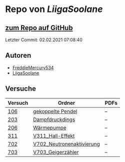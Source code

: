 # Repo von *LiigaSoolane*

## [zum Repo auf GitHub](https://github.com/LiigaSoolane/Paktikum)

Letzter Commit: 02.02.2021 07:08:40

## Autoren
- [FreddieMercury534](https://github.com/FreddieMercury534)
- [LiigaSoolane](https://github.com/LiigaSoolane)

## Versuche

|       Versuch       |                                                 Ordner                                                  |PDFs|
|---------------------|---------------------------------------------------------------------------------------------------------|----|
|[106](../versuch/106)|[gekoppelte Pendel](https://github.com/LiigaSoolane/Paktikum/tree/main/gekoppelte%20Pendel)              |–   |
|[203](../versuch/203)|[Dampfdruckdings](https://github.com/LiigaSoolane/Paktikum/tree/main/Dampfdruckdings)                    |–   |
|[206](../versuch/206)|[Wärmepumpe](https://github.com/LiigaSoolane/Paktikum/tree/main/W%C3%A4rmepumpe)                         |–   |
|[311](../versuch/311)|[V311_Hall-Effekt](https://github.com/LiigaSoolane/Paktikum/tree/main/V311_Hall-Effekt)                  |–   |
|[702](../versuch/702)|[V702_Neutronenaktivierung](https://github.com/LiigaSoolane/Paktikum/tree/main/V702_Neutronenaktivierung)|–   |
|[703](../versuch/703)|[V703_Geigerzähler](https://github.com/LiigaSoolane/Paktikum/tree/main/V703_Geigerz%C3%A4hler)           |–   |
